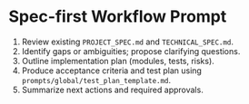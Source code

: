 # Spec-first Workflow Prompt

1. Review existing `PROJECT_SPEC.md` and `TECHNICAL_SPEC.md`.
2. Identify gaps or ambiguities; propose clarifying questions.
3. Outline implementation plan (modules, tests, risks).
4. Produce acceptance criteria and test plan using `prompts/global/test_plan_template.md`.
5. Summarize next actions and required approvals.
